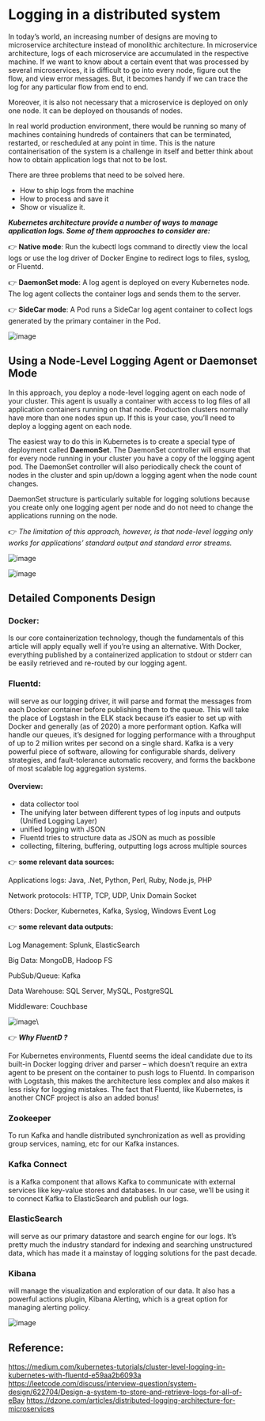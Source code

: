 # Logging in a distributed system
In today’s world, an increasing number of designs are moving to microservice architecture instead of monolithic architecture. In microservice architecture, logs of each microservice are accumulated in the respective machine. If we want to know about a certain event that was processed by several microservices, it is difficult to go into every node, figure out the flow, and view error messages. But, it becomes handy if we can trace the log for any particular flow from end to end.

Moreover, it is also not necessary that a microservice is deployed on only one node. It can be deployed on thousands of nodes. 

In real world production environment, there would be running so many of machines containing hundreds of containers that can be terminated, restarted, or rescheduled at any point in time. This is the nature containerisation of the system is a challenge in itself and better think about how to obtain application logs that not to be lost.

There are three problems that need to be solved here. 

- How to ship logs from the machine
- How to process and save it 
- Show or visualize it.

***Kubernetes architecture provide a number of ways to manage application logs. Some of them approaches to consider are:***

👉 **Native mode**: Run the kubectl logs command to directly view the local logs or use the log driver of Docker Engine to redirect logs to files, syslog, or Fluentd.

👉 **DaemonSet mode**: A log agent is deployed on every Kubernetes node. The log agent collects the container logs and sends them to the server.

👉 **SideCar mode**: A Pod runs a SideCar log agent container to collect logs generated by the primary container in the Pod.

![image](https://user-images.githubusercontent.com/33947539/183357295-f082752a-a898-4f92-aead-cd2a3ac5bea4.png)

## Using a Node-Level Logging Agent or Daemonset Mode
In this approach, you deploy a node-level logging agent on each node of your cluster. This agent is usually a container with access to log files of all application containers running on that node. Production clusters normally have more than one nodes spun up. If this is your case, you’ll need to deploy a logging agent on each node.

The easiest way to do this in Kubernetes is to create a special type of deployment called **DaemonSet**. 
The DaemonSet controller will ensure that for every node running in your cluster you have a copy of the logging agent pod. The DaemonSet controller will also periodically check the count of nodes in the cluster and spin up/down a logging agent when the node count changes. 

DaemonSet structure is particularly suitable for logging solutions because you create only one logging agent per node and do not need to change the applications running on the node. 

👉 *The limitation of this approach, however, is that node-level logging only works for applications’ standard output and standard error streams.*

![image](https://user-images.githubusercontent.com/33947539/183387240-5612cad9-50bd-4d72-9ead-646f1b4d06cd.png)

![image](https://user-images.githubusercontent.com/33947539/183393678-6f2879a2-2eb9-4f25-b3bd-85ee9d266b4b.png)



## Detailed Components Design 
### Docker: 
Is our core containerization technology, though the fundamentals of this article will apply equally well if you’re using an alternative. With Docker, everything published by a containerized application to stdout or stderr can be easily retrieved and re-routed by our logging agent.

### Fluentd:
will serve as our logging driver, it will parse and format the messages from each Docker container before publishing them to the queue. This will take the place of Logstash in the ELK stack because it’s easier to set up with Docker and generally (as of 2020) a more performant option.
Kafka will handle our queues, it’s designed for logging performance with a throughput of up to 2 million writes per second on a single shard. Kafka is a very powerful piece of software, allowing for configurable shards, delivery strategies, and fault-tolerance automatic recovery, and forms the backbone of most scalable log aggregation systems.

#### Overview:

- data collector tool
- The unifying later between different types of log inputs and outputs (Unified Logging Layer)
- unified logging with JSON
- Fluentd tries to structure data as JSON as much as possible
- collecting, filtering, buffering, outputting logs across multiple sources

👉 **some relevant data sources:**

Applications logs: Java, .Net, Python, Perl, Ruby, Node.js, PHP

Network protocols: HTTP, TCP, UDP, Unix Domain Socket

Others: Docker, Kubernetes, Kafka, Syslog, Windows Event Log

👉 **some relevant data outputs:**

Log Management: Splunk, ElasticSearch

Big Data: MongoDB, Hadoop FS

PubSub/Queue: Kafka

Data Warehouse: SQL Server, MySQL, PostgreSQL

Middleware: Couchbase

![image](https://user-images.githubusercontent.com/33947539/183388243-f56a37c5-1997-4745-8c60-5647736af6ea.png)\

👉 ***Why FluentD ?***

For Kubernetes environments, Fluentd seems the ideal candidate due to its built-in Docker logging driver and parser – which doesn’t require an extra agent to be present on the container to push logs to Fluentd. In comparison with Logstash, this makes the architecture less complex and also makes it less risky for logging mistakes. The fact that Fluentd, like Kubernetes, is another CNCF project is also an added bonus!


### Zookeeper 
To run Kafka and handle distributed synchronization as well as providing group services, naming, etc for our Kafka instances.

### Kafka Connect 
is a Kafka component that allows Kafka to communicate with external services like key-value stores and databases. In our case, we’ll be using it to connect Kafka to ElasticSearch and publish our logs.

### ElasticSearch 
will serve as our primary datastore and search engine for our logs. It’s pretty much the industry standard for indexing and searching unstructured data, which has made it a mainstay of logging solutions for the past decade.

### Kibana 
will manage the visualization and exploration of our data. It also has a powerful actions plugin, Kibana Alerting, which is a great option for managing alerting policy.

![image](https://user-images.githubusercontent.com/33947539/183392605-be95a451-702c-434b-adcd-c8814c1c6ddd.png)

## Reference:
https://medium.com/kubernetes-tutorials/cluster-level-logging-in-kubernetes-with-fluentd-e59aa2b6093a
https://leetcode.com/discuss/interview-question/system-design/622704/Design-a-system-to-store-and-retrieve-logs-for-all-of-eBay
https://dzone.com/articles/distributed-logging-architecture-for-microservices

